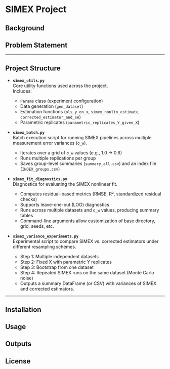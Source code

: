 # SIMEX Project

## Background

## Problem Statement

---

## Project Structure

- **`simex_utils.py`**  
  Core utility functions used across the project.  
  Includes:
  - `Params` class (experiment configuration)  
  - Data generation (`gen_dataset`)  
  - Estimation functions (`ols_y_on_x`, `simex_nonlin_estimate`, `corrected_estimator_and_se`)  
  - Parametric replicates (`parametric_replicates_Y_given_X`)  

- **`simex_batch.py`**  
  Batch execution script for running SIMEX pipelines across multiple measurement error variances (`σ_w`).  
  - Iterates over a grid of `σ_w` values (e.g., 1.0 → 0.6)  
  - Runs multiple replications per group  
  - Saves group-level summaries (`summary_all.csv`) and an index file (`INDEX_groups.csv`)  

- **`simex_fit_diagnostics.py`**  
  Diagnostics for evaluating the SIMEX nonlinear fit.  
  - Computes residual-based metrics (RMSE, R², standardized residual checks)  
  - Supports leave-one-out (LOO) diagnostics  
  - Runs across multiple datasets and `σ_w` values, producing summary tables  
  - Command-line arguments allow customization of base directory, grid, seeds, etc.  

- **`simex_variance_experiments.py`**  
  Experimental script to compare SIMEX vs. corrected estimators under different resampling schemes.  
  - Step 1: Multiple independent datasets  
  - Step 2: Fixed X with parametric Y replicates  
  - Step 3: Bootstrap from one dataset  
  - Step 4: Repeated SIMEX runs on the same dataset (Monte Carlo noise)  
  - Outputs a summary DataFrame (or CSV) with variances of SIMEX and corrected estimators.  

---

## Installation

## Usage

## Outputs

## License
